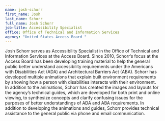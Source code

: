 ```yaml
---
name: josh-schorr
first_name: Josh
last_name: Schorr
full_name: Josh Schorr
job-title: Accessibility Specialist
office: Office of Technical and Information Services
agency: "United States Access Board "
---
```

Josh Schorr serves as Accessibility Specialist in the Office of Technical and Information Services at the Access Board. Since 2010, Schorr’s focus at the Access Board has been developing training material to help the general public better understand accessibility requirements under the Americans with Disabilities Act (ADA) and Architectural Barriers Act (ABA). Schorr has developed multiple animations that explain built environment requirements by showing how a person with disabilities interacts with their environment. In addition to the animations, Schorr has created the images and layouts for the agency’s technical guides, which are developed for both print and online viewing, to synthesize concepts and clarify confusing issues for the purposes of better understandings of ADA and ABA requirements. In addition to developing the animations and guides, Schorr provides technical assistance to the general public via phone and email communication.
